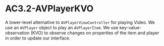 # AC3.2-AVPlayerKVO

A lower-level alternative to ```AVPlayerViewController``` for playing Video.
We use an ```AVPlayer``` object to play an ```AVPlayerItem```. We use key-value-observation (KVO)
to observe changes on properties of the item and player in order to update our interface.
